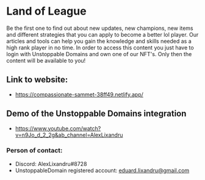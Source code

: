 # Land of League

Be the first one to find out about new updates, new champions, new items and different strategies that you can apply to become a better lol player.
Our articles and tools can help you gain the knowledge and skills needed as a high rank player in no time. In order to access this content you just have to login with Unstoppable Domains and own one of our NFT's. Only then the content will be available to you!

## Link to website:

- https://compassionate-sammet-38ff49.netlify.app/

## Demo of the Unstoppable Domains integration

- https://www.youtube.com/watch?v=n9Jo_d_2_2g&ab_channel=AlexLixandru

### Person of contact:

- Discord: AlexLixandru#8728
- UnstoppableDomain registered account: eduard.lixandru@gmail.com
